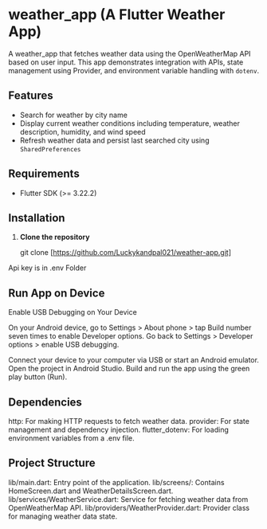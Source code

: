 # weather_app (A Flutter Weather App)

A weather_app that fetches weather data using the OpenWeatherMap API based on user input. 
This app demonstrates integration with APIs, state management using Provider, and environment variable handling with `dotenv`.

## Features

- Search for weather by city name
- Display current weather conditions including temperature, weather description, humidity, and wind speed
- Refresh weather data and persist last searched city using `SharedPreferences`

## Requirements

- Flutter SDK (>= 3.22.2)

## Installation

1. **Clone the repository**

   git clone [https://github.com/Luckykandpal021/weather-app.git]

Api key is in .env Folder

## Run App on Device

Enable USB Debugging on Your Device

On your Android device, go to Settings > About phone > tap Build number seven times to enable Developer options.
Go back to Settings > Developer options > enable USB debugging.

Connect your device to your computer via USB or start an Android emulator.
Open the project in Android Studio.
Build and run the app using the green play button (Run).

## Dependencies
http: For making HTTP requests to fetch weather data.
provider: For state management and dependency injection.
flutter_dotenv: For loading environment variables from a .env file.


##  Project Structure
lib/main.dart: Entry point of the application.
lib/screens/: Contains HomeScreen.dart and WeatherDetailsScreen.dart.
lib/services/WeatherService.dart: Service for fetching weather data from OpenWeatherMap API.
lib/providers/WeatherProvider.dart: Provider class for managing weather data state.
